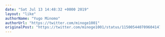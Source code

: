 ```yaml
---
date: "Sat Jul 13 14:48:32 +0000 2019"
layout: "like"
authorName: "Yugo Minomo"
authorUrl: "https://twitter.com/minoge1001"
originalPost: "https://twitter.com/minoge1001/status/1150054407096041474"
---
```

